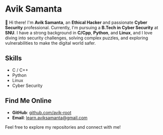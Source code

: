 # Avik Samanta

👋 Hi there! I'm **Avik Samanta**, an **Ethical Hacker** and passionate **Cyber Security** professional. Currently, I'm pursuing a **B.Tech in Cyber Security** at **SNU**. I have a strong background in **C/Cpp**, **Python**, and **Linux**, and I love diving into security challenges, solving complex puzzles, and exploring vulnerabilities to make the digital world safer.

## Skills
- C / C++
- Python
- Linux
- Cyber Security

## Find Me Online
- **GitHub**: [github.com/avik-root](https://github.com/avik-root)
- **Email**: [learn.aviksamanta@gmail.com](mailto:learn.aviksamanta@gmail.com)

Feel free to explore my repositories and connect with me!
